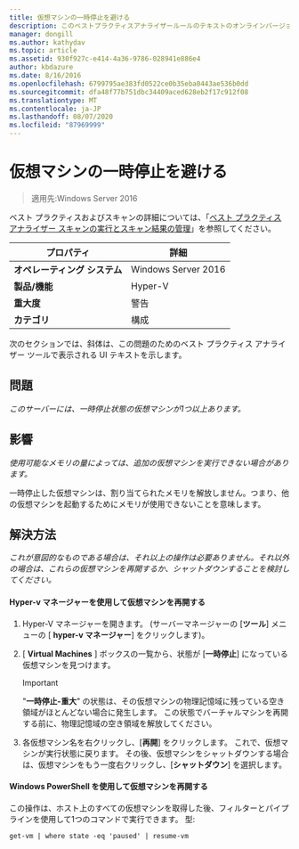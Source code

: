```yaml
---
title: 仮想マシンの一時停止を避ける
description: このベストプラクティスアナライザールールのテキストのオンラインバージョン。
manager: dongill
ms.author: kathydav
ms.topic: article
ms.assetid: 930f927c-e414-4a36-9786-028941e886e4
author: kbdazure
ms.date: 8/16/2016
ms.openlocfilehash: 6799795ae383fd0522ce0b35eba0443ae536b0dd
ms.sourcegitcommit: dfa48f77b751dbc34409aced628eb2f17c912f08
ms.translationtype: MT
ms.contentlocale: ja-JP
ms.lasthandoff: 08/07/2020
ms.locfileid: "87969999"
---
```

# <a name="avoid-pausing-a-virtual-machine"></a>仮想マシンの一時停止を避ける

>適用先:Windows Server 2016

ベスト プラクティスおよびスキャンの詳細については、「[ベスト プラクティス アナライザー スキャンの実行とスキャン結果の管理](https://go.microsoft.com/fwlink/p/?LinkID=223177)」を参照してください。

|プロパティ|詳細|
|-|-|
|**オペレーティング システム**|Windows Server 2016|
|**製品/機能**|Hyper-V|
|**重大度**|警告|
|**カテゴリ**|構成|

次のセクションでは、斜体は、この問題のためのベスト プラクティス アナライザー ツールで表示される UI テキストを示します。

## <a name="issue"></a>問題

*このサーバーには、一時停止状態の仮想マシンが1つ以上あります。*

## <a name="impact"></a>影響

*使用可能なメモリの量によっては、追加の仮想マシンを実行できない場合があります。*

一時停止した仮想マシンは、割り当てられたメモリを解放しません。つまり、他の仮想マシンを起動するためにメモリが使用できないことを意味します。

## <a name="resolution"></a>解決方法

*これが意図的なものである場合は、それ以上の操作は必要ありません。それ以外の場合は、これらの仮想マシンを再開するか、シャットダウンすることを検討してください。*

#### <a name="use-hyper-v-manager-to-resume-the-virtual-machine"></a>Hyper-v マネージャーを使用して仮想マシンを再開する

1.  Hyper-V マネージャーを開きます。 (サーバーマネージャーの [**ツール**] メニューの [ **hyper-v マネージャー**] をクリックします)。

2.  [ **Virtual Machines** ] ボックスの一覧から、状態が [**一時停止**] になっている仮想マシンを見つけます。

    > [!IMPORTANT]
    > "**一時停止-重大**" の状態は、その仮想マシンの物理記憶域に残っている空き領域がほとんどない場合に発生します。 この状態でバーチャルマシンを再開する前に、物理記憶域の空き領域を解放してください。

3.  各仮想マシン名を右クリックし、[**再開**] をクリックします。 これで、仮想マシンが実行状態に戻ります。 その後、仮想マシンをシャットダウンする場合は、仮想マシンをもう一度右クリックし、[**シャットダウン**] を選択します。

#### <a name="use-windows-powershell-to-resume-the-virtual-machine"></a>Windows PowerShell を使用して仮想マシンを再開する

この操作は、ホスト上のすべての仮想マシンを取得した後、フィルターとパイプラインを使用して1つのコマンドで実行できます。 型:

```
get-vm | where state -eq 'paused' | resume-vm
```



